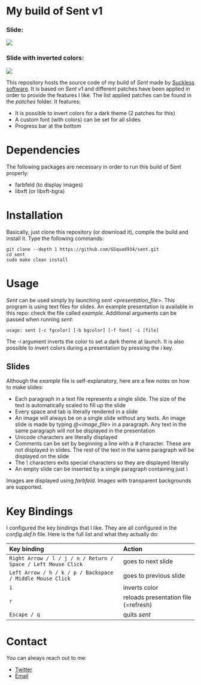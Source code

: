 # My build of Sent v1

### Slide:
![](https://i.postimg.cc/Z5GhP4v1/screenshot-20210520-019.png)

### Slide with inverted colors:
![](https://i.postimg.cc/pdKMq4Dy/screenshot-20210520-020.png)

This repository hosts the source code of my build of *Sent* made by [Suckless software](http://tools.suckless.org/sent/). It is based on *Sent* v1 and different patches have been applied in order to provide the features I like. The list applied patches can be found in the *patches* folder. It features:

* It is possible to invert colors for a dark theme (2 patches for this)
* A custom font (with colors) can be set for all slides
* Progress bar at the bottom

# Dependencies
The following packages are necessary in order to run this build of Sent properly:

* farbfeld (to display images)
* libxft (or libxft-bgra)

# Installation
Basically, just clone this repository (or download it), compile the build and install it. Type the following commands:

```
git clone --depth 1 https://github.com/GSquad934/sent.git
cd sent
sudo make clean install
```

# Usage
*Sent* can be used simply by launching *sent <presentation_file>*. This program is using text files for slides. An example presentation is available in this repo: check the file called *example*. Additional arguments can be passed when running *sent*:

```
usage: sent [-c fgcolor] [-b bgcolor] [-f font] -i [file]
```

The *-i* argument inverts the color to set a dark theme at launch. It is also possible to invert colors during a presentation by pressing the *i* key.

## Slides
Although the *example* file is self-explanatory, here are a few notes on how to make slides:

* Each paragraph in a text file represents a single slide. The size of the text is automatically scaled to fill up the slide
* Every space and tab is literally rendered in a slide
* An image will always be on a single slide without any texts. An image slide is made by typing *@<image_file>* in a paragraph. Any text in the same paragraph will not be displayed in the presentation
* Unicode characters are literally displayed
* Comments can be set by beginning a line with a *#* character. These are not displayed in slides. The rest of the text in the same paragraph will be displayed on the slide
* The *\\* characters exits special characters so they are displayed literally
* An empty slide can be inserted by a single paragraph containing just *\\*

Images are displayed using *farbfeld*. Images with transparent backgrounds are supported.

# Key Bindings
I configured the key bindings that I like. They are all configured in the *config.def.h* file. Here is the full list and what they actually do:

| Key binding | Action |
| :--- | :--- |
| `Right Arrow / l / j / n / Return / Space / Left Mouse Click` | goes to next slide |
| `Left Arrow / h / k / p / Backspace / Middle Mouse Click` | goes to previous slide |
| `i` | inverts color |
| `r` | reloads presentation file (=refresh) |
| `Escape / q` | quits *sent* |

# Contact
You can always reach out to me:

* [Twitter](https://twitter.com/gaetanict)
* [Email](mailto:gaetan@ictpourtous.com)
